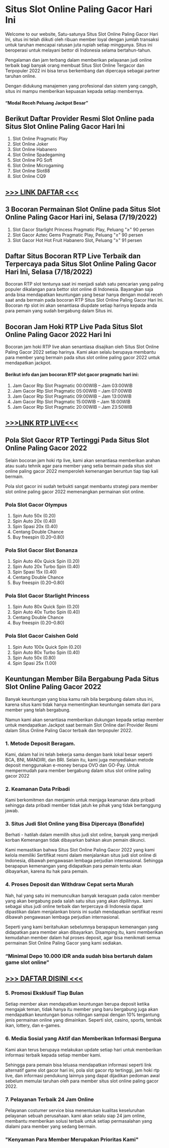 # Situs Slot Online Paling Gacor Hari Ini
Welcome to our website, Satu-satunya Situs Slot Online Paling Gacor Hari Ini, situs ini telah diikuti oleh ribuan member loyal dengan jumlah transaksi untuk taruhan mencapai ratusan juta rupiah setiap minggunya.
Situs ini beroperasi untuk melayani bettor di Indonesia selama bertahun-tahun.

Pengalaman dan jam terbang dalam memberikan pelayanan judi online terbaik bagi banyak orang membuat Situs Slot Online Tergacor dan Terpopuler 2022 ini bisa terus berkembang dan dipercaya sebagai partner taruhan online.

Dengan didukung manajemen yang profesional dan sistem yang canggih, situs ini mampu memberikan kepuasan kepada setiap membernya.

#### “Modal Receh Peluang Jackpot Besar”

## Berikut Daftar Provider Resmi Slot Online pada Situs Slot Online Paling Gacor Hari Ini

1. Slot Online Pragmatic Play
2. Slot Online Joker
3. Slot Online Habanero
4. Slot Online Spadegaming
5. Slot Online PG Soft
6. Slot Online Microgaming
7. Slot Online Slot88
8. Slot Online CQ9

## <a href="https://cheapinsurancenm.info/"> >>> LINK DAFTAR <<< </a> 

## 3 Bocoran Permainan Slot Online pada Situs Slot Online Paling Gacor Hari ini, Selasa (7/19/2022)

1. Slot Gacor Starlight Princess Pragmatic Play, Peluang "≥" 90 persen
2. Slot Gacor Aztec Gems Pragmatic Play, Peluang "≥" 90 persen
3. Slot Gacor Hot Hot Fruit Habanero Slot, Peluang "≥" 91 persen

## Daftar Situs Bocoran RTP Live Terbaik dan Terpercaya pada Situs Slot Online Paling Gacor Hari Ini, Selasa (7/18/2022)

Bocoran RTP slot tentunya saat ini menjadi salah satu pencarian yang paling populer dikalangan para bettor slot online di Indonesia. Bayangkan saja anda bisa mendapatkan keuntungan yang besar hanya dengan modal receh saat anda bermain pada bocoran RTP Situs Slot Online Paling Gacor Hari Ini.
Bocoran rtp slot ini akan senantiasa diupdate setiap harinya kepada anda para pemain yang sudah bergabung dalam Situs ini. 

## Bocoran Jam Hoki RTP Live Pada Situs Slot Online Paling Gacor 2022 Hari Ini

Bocoran jam hoki RTP live akan senantiasa disajikan oleh Situs Slot Online Paling Gacor 2022 setiap harinya. Kami akan selalu berupaya membantu para member yang bermain pada situs slot online paling gacor 2022 untuk mendapatkan jackpot.

#### Berikut info dan jam bocoran RTP slot gacor pragmatic hari ini:

1. Jam Gacor Rtp Slot Pragmatic 00:00WIB – Jam 03:00WIB
2. Jam Gacor Rtp Slot Pragmatic 05:00WIB – Jam 07:00WIB
3. Jam Gacor Rtp Slot Pragmatic 09:00WIB – Jam 13:00WIB
4. Jam Gacor Rtp Slot Pragmatic 15:00WIB – Jam 18:00WIB
5. Jam Gacor Rtp Slot Pragmatic 20:00WIB – Jam 23:50WIB

## <a href="https://ligainfini.com/">>>>LINK RTP LIVE<<<</a>

## Pola Slot Gacor RTP Tertinggi Pada Situs Slot Online Paling Gacor 2022

Selain bocoran jam hoki rtp live, kami akan senantiasa memberikan arahan atau suatu tehnik agar para member yang setia bermain pada situs slot online paling gacor 2022 memperoleh kemenangan beruntun tiap tiap kali bermain.

Pola slot gacor ini sudah terbukti sangat membantu strategi para member slot online paling gacor 2022 memenangkan permainan slot online.

### Pola Slot Gacor Olympus

1. Spin Auto 50x (0.20)
2. Spin Auto 20x (0.40)
3. Spin Spasi 20x (0.40)
4. Centang Double Chance
5. Buy freespin (0.20–0.80)

### Pola Slot Gacor Slot Bonanza

1. Spin Auto 40x Quick Spin (0.20)
2. Spin Auto 20x Turbo Spin (0.40)
3. Spin Spasi 15x (0.40)
4. Centang Double Chance
5. Buy freespin (0.20–0.80)

### Pola Slot Gacor Starlight Princess

1. Spin Auto 80x Quick Spin (0.20)
2. Spin Auto 40x Turbo Spin (0.40)
3. Centang Double Chance
4. Buy freespin (0.20–0.80)

### Pola Slot Gacor Caishen Gold

1. Spin Auto 100x Quick Spin (0.20)
2. Spin Auto 80x Turbo Spin (0.40)
3. Spin Auto 50x (0.80)
4. Spin Spasi 25x (1.00)


## Keuntungan Member Bila Bergabung Pada Situs Slot Online Paling Gacor 2022

Banyak keuntungan yang bisa kamu raih bila bergabung dalam situs ini, karena situs kami tidak hanya mementingkan keuntungan semata dari para member yang telah bergabung. 

Namun kami akan senantiasa memberikan dukungan kepada setiap member untuk mendapatkan Jackpot saat bermain Slot Online dari Provider Resmi dalam Situs Online Paling Gacor terbaik dan terpopuler 2022. 

### 1. Metode Deposit Beragam.

Kami, dalam hal ini telah bekerja sama dengan bank lokal besar seperti BCA, BNI, MANDIRI, dan BRI. Selain itu, kami juga menyediakan metode deposit menggunakan e-money berupa OVO dan GO-Pay. Untuk mempermudah para member bergabung dalam situs slot online paling gacor 2022

### 2. Keamanan Data Pribadi

Kami berkomitmen dan menjamin untuk menjaga keamanan data pribadi sehingga data pribadi member tidak jatuh ke pihak yang tidak bertanggung jawab.

### 3. Situs Judi Slot Online yang Bisa Dipercaya (Bonafide)

Berhati - hatilah dalam memilih situs judi slot online, banyak yang menjadi korban Kemenangan tidak dibayarkan bahkan akun pemain dikunci.

Kami memastikan bahwa Situs Slot Online Paling Gacor 2022 yang kami kelola memiliki Sertifikat resmi dalam menjalankan situs judi slot online di Indonesia, dibawah pengawasan lembaga perjudian internasional. Sehingga berapapun kemenangan yang didapatkan para pemain tentu akan dibayarkan, karena itu hak para pemain.

### 4. Proses Deposit dan Withdraw Cepat serta Murah

Nah, hal  yang satu ini memunculkan banyak keraguan pada calon member yang akan bergabung pada salah satu situs yang akan dipilihnya.. 
kami sebagai situs judi online terbaik dan terpercaya di Indonesia dapat dipastikan dalam menjalankan bisnis ini sudah mendapatkan sertifikat resmi dibawah pengawasan lembaga perjudian internasional.

Seperti yang kami beritahukan sebelumnya berapapun kemenangan yang didapatkan para member akan dibayarkan. Disamping itu, kami memberikan kemudahan member dalam hal proses deposit, agar bisa menikmati semua permainan Slot Online Paling Gacor yang kami sediakan.

### “Minimal Depo 10.000 IDR anda sudah bisa bertaruh dalam game slot online”
## <a href="https://cheapinsurancenm.info/"> >>> DAFTAR DISINI <<< </a> 

### 5. Promosi Eksklusif Tiap Bulan

Setiap member akan mendapatkan keuntungan berupa deposit ketika mengajak teman, tidak hanya itu member yang baru bergabung juga akan mendapatkan keuntungan bonus rollingan sampai dengan 10% tergantung jenis permainan online yang dimainkan. Seperti slot, casino, sports, tembak ikan, lottery, dan e-games.

### 6. Media Sosial yang Aktif dan Memberikan Informasi Berguna
Kami akan terus berupaya melakukan update setiap hari untuk memberikan informasi terbaik kepada setiap member kami. 

Sehingga para pemain bisa leluasa mendapatkan informasi seperti link alternatif game slot gacor hari ini, pola slot gacor rtp tertinggi, jam hoki rtp live, dan informasi pendukung lainnya yang dapat dijadikan pedoman awal sebelum memulai taruhan oleh para member situs slot online paling gacor 2022.

### 7. Pelayanan Terbaik 24 Jam Online 
Pelayanan costumer service bisa menentukan kualitas keseluruhan pelayanan sebuah perusahaan. kami akan selalu siap 24 jam online, membantu memberikan solusi terbaik untuk setiap permasalahan yang dialami para member yang sedang bermain.

### "Kenyaman Para Member Merupakan Prioritas Kami"

